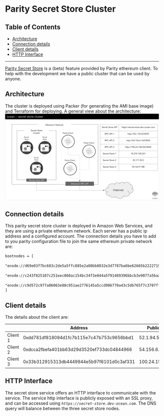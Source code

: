 # Parity Secret Store Cluster

## Table of Contents

  - [Architecture](#architecture)
  - [Connection details](#connection-details)
  - [Client details](#client-details)
  - [HTTP Interface](#http-interface)

---

[Parity Secret Store](https://wiki.parity.io/Secret-Store-Configuration) is a (beta) feature provided by Parity ethereum client. To help with the development we have a public cluster that can be used by anyone.

## Architecture

The cluster is deployed using Packer (for generating the AMI base image) and Terraform for deploying. A general view about the architecture:
![Secret store cluster architecture](../img/secret-store-cluster.png)

## Connection details

This parity secret store cluster is deployed in Amazon Web Services, and they are using a private ethereum network. Each server has a public ip address and a configured account. The connection details you have to add to you parity configuration file to join the same ethereum private network are:
```
bootnodes = [
  "enode://d69e03f7bc683c2de5a5ffc885e2a80bb8032e3d7787ba6be62665b2222719b2305d2d3de3b3ad68484b36b427f64b2b27b6c67849b9e90221254ec8fc505366@18.210.120.241:30303",
  "enode://c243f825107c251eec860ac154bc34f3e044a5f91489396bbcb3e9077a56aa3127b6e54ccc25ebc6a2f30682052df2aa0c8691011459d03b930f5142f1d602fe@35.171.30.2:30303",
  "enode://c9d572c977a06063e88c951ae2776145a5ccd906770a43c5db765f7c3707ffbf1aeda78e96d5e3e4f50d5d92a1a5282b4050ec4924d897a3dfc468af19a17e38@54.163.9.188:30303"
]
```


## Client details

The details about the client are:

|          | Address                                    | Public IP      | Password     |
|----------|--------------------------------------------|----------------|--------------|
| Client 1 | 0xdd781df818094d1fc7b115e7c47b753c9656bbd1 | 52.1.94.55     | Fx3bS1ifHQAe |
| Client 2 | 0xdcca2fbefa401bb63d29d3520ef733dc04844966 | 54.156.6.164   | xJ235B11OrVs |
| Client 3 | 0x33b312915313db4449944e5b97f6101d0c3af331 | 100.24.158.252 | paJ38FiKamhU |


## HTTP Interface

The secret store service offers an HTTP interface to communicate with the service. The service http interface is publicly exposed with an SSL proxy, and can be accessed using *`https://secret-store.dev-ocean.com`*. The DNS query will balance between the three secret store nodes.
